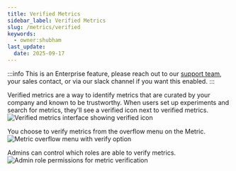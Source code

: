 ```yaml
---
title: Verified Metrics
sidebar_label: Verified Metrics
slug: /metrics/verified
keywords:
  - owner:shubham
last_update:
  date: 2025-09-17
---
```


:::info
This is an Enterprise feature, please reach out to our [support team](mailto:support@statsig.com), your sales contact, or via our slack channel if you want this enabled.
:::

Verified metrics are a way to identify metrics that are curated by your company and known to be trustworthy. When users set up experiments and search for metrics, they'll see a verified icon next to verified metrics.
![Verified metrics interface showing verified icon](https://github.com/statsig-io/docs/assets/31516123/2e028527-aa2c-4752-afaf-9439bd4c6b40)

You choose to verify metrics from the overflow menu on the Metric.
![Metric overflow menu with verify option](https://github.com/statsig-io/docs/assets/31516123/e44fa0aa-fca0-4914-9732-6472a2f4617a)

Admins can control which roles are able to verify metrics.  
![Admin role permissions for metric verification](https://github.com/statsig-io/docs/assets/31516123/437645df-dd63-4fd4-841d-1517126e1531)
